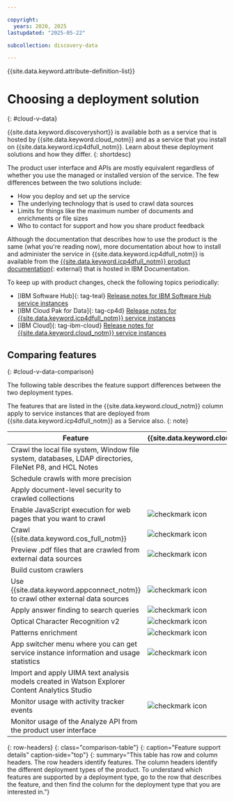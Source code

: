```yaml
---

copyright:
  years: 2020, 2025
lastupdated: "2025-05-22"

subcollection: discovery-data

---
```


{{site.data.keyword.attribute-definition-list}}

# Choosing a deployment solution
{: #cloud-v-data}

{{site.data.keyword.discoveryshort}} is available both as a service that is hosted by {{site.data.keyword.cloud_notm}} and as a service that you install on {{site.data.keyword.icp4dfull_notm}}. Learn about these deployment solutions and how they differ.
{: shortdesc}

The product user interface and APIs are mostly equivalent regardless of whether you use the managed or installed version of the service. The few differences between the two solutions include:

-   How you deploy and set up the service
-   The underlying technology that is used to crawl data sources
-   Limits for things like the maximum number of documents and enrichments or file sizes
-   Who to contact for support and how you share product feedback

Although the documentation that describes how to use the product is the same (what you're reading now), more documentation about how to install and administer the service in {{site.data.keyword.icp4dfull_notm}} is available from the [{{site.data.keyword.icp4dfull_notm}} product documentation](https://www.ibm.com/docs/cloud-paks/cp-data){: external} that is hosted in IBM Documentation.

To keep up with product changes, check the following topics periodically:

-   [IBM Software Hub]{: tag-teal} [Release notes for IBM Software Hub service instances](/docs/discovery-data?topic=discovery-data-release-notes-hub)
-   [IBM Cloud Pak for Data]{: tag-cp4d} [Release notes for {{site.data.keyword.icp4dfull_notm}} service instances](/docs/discovery-data?topic=discovery-data-release-notes-data)
-   [IBM Cloud]{: tag-ibm-cloud} [Release notes for {{site.data.keyword.cloud_notm}} service instances](/docs/discovery-data?topic=discovery-data-release-notes)

## Comparing features
{: #cloud-v-data-comparison}

The following table describes the feature support differences between the two deployment types.



The features that are listed in the {{site.data.keyword.cloud_notm}} column apply to service instances that are deployed from {{site.data.keyword.icp4dfull_notm}} as a Service also.
{: note}

| Feature | {{site.data.keyword.cloud_notm}} | {{site.data.keyword.icp4dfull_notm}} |
|---------|----------------------------------|--------------------------------------|
| Crawl the local file system, Window file system, databases, LDAP directories, FileNet P8, and HCL Notes | | ![checkmark icon](../../icons/checkmark-icon.svg) |
| Schedule crawls with more precision | | ![checkmark icon](../../icons/checkmark-icon.svg) |
| Apply document-level security to crawled collections | | ![checkmark icon](../../icons/checkmark-icon.svg) |
| Enable JavaScript execution for web pages that you want to crawl | ![checkmark icon](../../icons/checkmark-icon.svg) | |
| Crawl {{site.data.keyword.cos_full_notm}} | ![checkmark icon](../../icons/checkmark-icon.svg) | |
| Preview .pdf files that are crawled from external data sources | ![checkmark icon](../../icons/checkmark-icon.svg) | |
| Build custom crawlers | | ![checkmark icon](../../icons/checkmark-icon.svg) |
| Use {{site.data.keyword.appconnect_notm}} to crawl other external data sources | ![checkmark icon](../../icons/checkmark-icon.svg) | |
| Apply answer finding to search queries |  ![checkmark icon](../../icons/checkmark-icon.svg) | |
| Optical Character Recognition v2 | ![checkmark icon](../../icons/checkmark-icon.svg) | |
| Patterns enrichment | ![checkmark icon](../../icons/checkmark-icon.svg) | |
| App switcher menu where you can get service instance information and usage statistics | ![checkmark icon](../../icons/checkmark-icon.svg) | |
| Import and apply UIMA text analysis models created in Watson Explorer Content Analytics Studio | | ![checkmark icon](../../icons/checkmark-icon.svg) |
| Monitor usage with activity tracker events | ![checkmark icon](../../icons/checkmark-icon.svg) | |
| Monitor usage of the Analyze API from the product user interface | | ![checkmark icon](../../icons/checkmark-icon.svg) |
{: row-headers}
{: class="comparison-table"}
{: caption="Feature support details" caption-side="top"}
{: summary="This table has row and column headers. The row headers identify features. The column headers identify the different deployment types of the product. To understand which features are supported by a deployment type, go to the row that describes the feature, and then find the column for the deployment type that you are interested in."}
